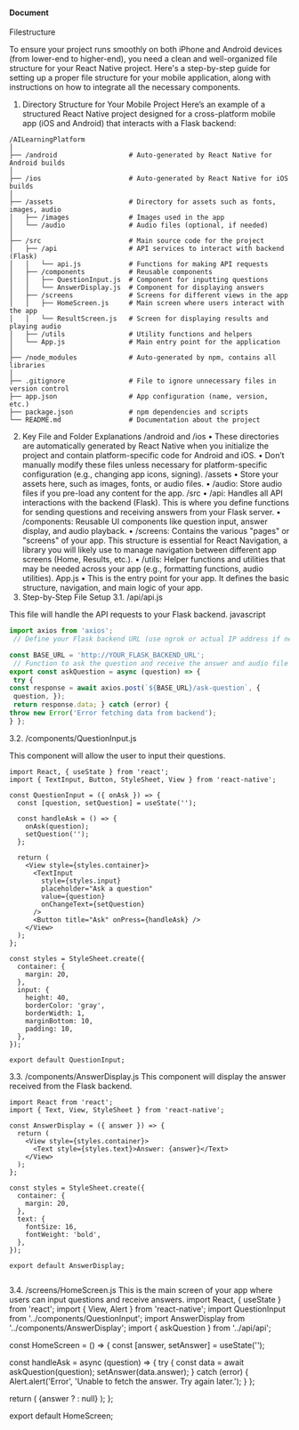 #### Document


Filestructure


To ensure your project runs smoothly on both iPhone and Android devices (from lower-end to higher-end), you need a clean and well-organized file structure for your React Native project. Here's a step-by-step guide for setting up a proper file structure for your mobile application, along with instructions on how to integrate all the necessary components.
1. Directory Structure for Your Mobile Project
Here’s an example of a structured React Native project designed for a cross-platform mobile app (iOS and Android) that interacts with a Flask backend:

```
/AILearningPlatform
│
├── /android                  # Auto-generated by React Native for Android builds
│
├── /ios                      # Auto-generated by React Native for iOS builds
│
├── /assets                   # Directory for assets such as fonts, images, audio
│   ├── /images               # Images used in the app
│   └── /audio                # Audio files (optional, if needed)
│
├── /src                      # Main source code for the project
│   ├── /api                  # API services to interact with backend (Flask)
│   │   └── api.js            # Functions for making API requests
│   ├── /components           # Reusable components
│   │   ├── QuestionInput.js  # Component for inputting questions
│   │   └── AnswerDisplay.js  # Component for displaying answers
│   ├── /screens              # Screens for different views in the app
│   │   ├── HomeScreen.js     # Main screen where users interact with the app
│   │   └── ResultScreen.js   # Screen for displaying results and playing audio
│   ├── /utils                # Utility functions and helpers
│   └── App.js                # Main entry point for the application
│
├── /node_modules             # Auto-generated by npm, contains all libraries
│
├── .gitignore                # File to ignore unnecessary files in version control
├── app.json                  # App configuration (name, version, etc.)
├── package.json              # npm dependencies and scripts
└── README.md                 # Documentation about the project

```

2. Key File and Folder Explanations
/android and /ios
•	These directories are automatically generated by React Native when you initialize the project and contain platform-specific code for Android and iOS.
•	Don’t manually modify these files unless necessary for platform-specific configuration (e.g., changing app icons, signing).
/assets
•	Store your assets here, such as images, fonts, or audio files.
•	/audio: Store audio files if you pre-load any content for the app.
/src
•	/api: Handles all API interactions with the backend (Flask). This is where you define functions for sending questions and receiving answers from your Flask server.
•	/components: Reusable UI components like question input, answer display, and audio playback.
•	/screens: Contains the various "pages" or "screens" of your app. This structure is essential for React Navigation, a library you will likely use to manage navigation between different app screens (Home, Results, etc.).
•	/utils: Helper functions and utilities that may be needed across your app (e.g., formatting functions, audio utilities).
App.js
•	This is the entry point for your app. It defines the basic structure, navigation, and main logic of your app.
3. Step-by-Step File Setup
3.1. /api/api.js


This file will handle the API requests to your Flask backend.
javascript

``` javascript
import axios from 'axios';
 // Define your Flask backend URL (use ngrok or actual IP address if needed) 

const BASE_URL = 'http://YOUR_FLASK_BACKEND_URL';
 // Function to ask the question and receive the answer and audio file from Flask 
export const askQuestion = async (question) => {
 try { 
const response = await axios.post(`${BASE_URL}/ask-question`, {
 question, });
 return response.data; } catch (error) { 
throw new Error('Error fetching data from backend'); 
} };
```

3.2. /components/QuestionInput.js

This component will allow the user to input their questions.

```
import React, { useState } from 'react';
import { TextInput, Button, StyleSheet, View } from 'react-native';

const QuestionInput = ({ onAsk }) => {
  const [question, setQuestion] = useState('');

  const handleAsk = () => {
    onAsk(question);
    setQuestion('');
  };

  return (
    <View style={styles.container}>
      <TextInput
        style={styles.input}
        placeholder="Ask a question"
        value={question}
        onChangeText={setQuestion}
      />
      <Button title="Ask" onPress={handleAsk} />
    </View>
  );
};

const styles = StyleSheet.create({
  container: {
    margin: 20,
  },
  input: {
    height: 40,
    borderColor: 'gray',
    borderWidth: 1,
    marginBottom: 10,
    padding: 10,
  },
});

export default QuestionInput;
```



3.3. /components/AnswerDisplay.js
This component will display the answer received from the Flask backend.

```
import React from 'react';
import { Text, View, StyleSheet } from 'react-native';

const AnswerDisplay = ({ answer }) => {
  return (
    <View style={styles.container}>
      <Text style={styles.text}>Answer: {answer}</Text>
    </View>
  );
};

const styles = StyleSheet.create({
  container: {
    margin: 20,
  },
  text: {
    fontSize: 16,
    fontWeight: 'bold',
  },
});

export default AnswerDisplay;


```

3.4. /screens/HomeScreen.js
This is the main screen of your app where users can input questions and receive answers.
import React, { useState } from 'react';
import { View, Alert } from 'react-native';
import QuestionInput from '../components/QuestionInput';
import AnswerDisplay from '../components/AnswerDisplay';
import { askQuestion } from '../api/api';

const HomeScreen = () => {
  const [answer, setAnswer] = useState('');

  const handleAsk = async (question) => {
    try {
      const data = await askQuestion(question);
      setAnswer(data.answer);
    } catch (error) {
      Alert.alert('Error', 'Unable to fetch the answer. Try again later.');
    }
  };

  return (
    <View>
      <QuestionInput onAsk={handleAsk} />
      {answer ? <AnswerDisplay answer={answer} /> : null}
    </View>
  );
};

export default HomeScreen;


